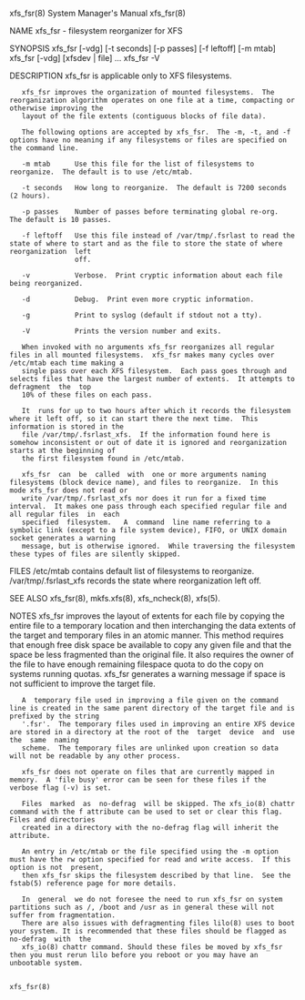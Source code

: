 xfs_fsr(8)                                                             System Manager's Manual                                                            xfs_fsr(8)

NAME
       xfs_fsr - filesystem reorganizer for XFS

SYNOPSIS
       xfs_fsr [-vdg] [-t seconds] [-p passes] [-f leftoff] [-m mtab]
       xfs_fsr [-vdg] [xfsdev | file] ...
       xfs_fsr -V

DESCRIPTION
       xfs_fsr is applicable only to XFS filesystems.

       xfs_fsr improves the organization of mounted filesystems.  The reorganization algorithm operates on one file at a time, compacting or otherwise improving the
       layout of the file extents (contiguous blocks of file data).

       The following options are accepted by xfs_fsr.  The -m, -t, and -f options have no meaning if any filesystems or files are specified on the command line.

       -m mtab      Use this file for the list of filesystems to reorganize.  The default is to use /etc/mtab.

       -t seconds   How long to reorganize.  The default is 7200 seconds (2 hours).

       -p passes    Number of passes before terminating global re-org.  The default is 10 passes.

       -f leftoff   Use this file instead of /var/tmp/.fsrlast to read the state of where to start and as the file to store the state of where  reorganization  left
                    off.

       -v           Verbose.  Print cryptic information about each file being reorganized.

       -d           Debug.  Print even more cryptic information.

       -g           Print to syslog (default if stdout not a tty).

       -V           Prints the version number and exits.

       When invoked with no arguments xfs_fsr reorganizes all regular files in all mounted filesystems.  xfs_fsr makes many cycles over /etc/mtab each time making a
       single pass over each XFS filesystem.  Each pass goes through and selects files that have the largest number of extents.  It attempts to defragment  the  top
       10% of these files on each pass.

       It  runs for up to two hours after which it records the filesystem where it left off, so it can start there the next time.  This information is stored in the
       file /var/tmp/.fsrlast_xfs.  If the information found here is somehow inconsistent or out of date it is ignored and reorganization starts at the beginning of
       the first filesystem found in /etc/mtab.

       xfs_fsr  can  be  called  with  one or more arguments naming filesystems (block device name), and files to reorganize.  In this mode xfs_fsr does not read or
       write /var/tmp/.fsrlast_xfs nor does it run for a fixed time interval.  It makes one pass through each specified regular file and all regular files  in  each
       specified  filesystem.   A  command  line name referring to a symbolic link (except to a file system device), FIFO, or UNIX domain socket generates a warning
       message, but is otherwise ignored.  While traversing the filesystem these types of files are silently skipped.

FILES
       /etc/mtab            contains default list of filesystems to reorganize.
       /var/tmp/.fsrlast_xfs
                            records the state where reorganization left off.

SEE ALSO
       xfs_fsr(8), mkfs.xfs(8), xfs_ncheck(8), xfs(5).

NOTES
       xfs_fsr improves the layout of extents for each file by copying the entire file to a temporary location and then interchanging the data extents of the target
       and  temporary  files  in  an atomic manner.  This method requires that enough free disk space be available to copy any given file and that the space be less
       fragmented than the original file.  It also requires the owner of the file to have enough remaining filespace quota to do the copy on systems running quotas.
       xfs_fsr generates a warning message if space is not sufficient to improve the target file.

       A  temporary file used in improving a file given on the command line is created in the same parent directory of the target file and is prefixed by the string
       '.fsr'.  The temporary files used in improving an entire XFS device are stored in a directory at the root of the  target  device  and  use  the  same  naming
       scheme.  The temporary files are unlinked upon creation so data will not be readable by any other process.

       xfs_fsr does not operate on files that are currently mapped in memory.  A 'file busy' error can be seen for these files if the verbose flag (-v) is set.

       Files  marked  as  no-defrag  will be skipped. The xfs_io(8) chattr command with the f attribute can be used to set or clear this flag. Files and directories
       created in a directory with the no-defrag flag will inherit the attribute.

       An entry in /etc/mtab or the file specified using the -m option must have the rw option specified for read and write access.  If this option is not  present,
       then xfs_fsr skips the filesystem described by that line.  See the fstab(5) reference page for more details.

       In  general  we do not foresee the need to run xfs_fsr on system partitions such as /, /boot and /usr as in general these will not suffer from fragmentation.
       There are also issues with defragmenting files lilo(8) uses to boot your system. It is recommended that these files should be flagged as no-defrag  with  the
       xfs_io(8) chattr command. Should these files be moved by xfs_fsr then you must rerun lilo before you reboot or you may have an unbootable system.

                                                                                                                                                          xfs_fsr(8)
